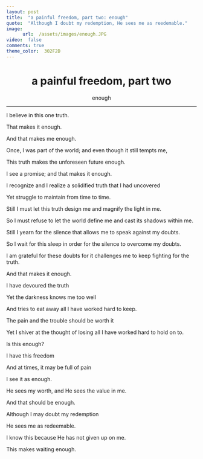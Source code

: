 ```yaml
---
layout: post
title:  "a painful freedom, part two: enough"
quote:  "Although I doubt my redemption, He sees me as reedemable."
image:
      url:  /assets/images/enough.JPG
video:  false
comments: true
theme_color:  302F2D
---
```


# <center>a painful freedom, part two</center>  
   <center>enough</center>

***

I believe in this one truth.  

   That makes it enough.  

   And that makes me enough.  

   Once, I was part of the world; and even though it still tempts me,  

   This truth makes the unforeseen future enough.  

   I see a promise; and that makes it enough.  

   I recognize and I realize a solidified truth that I had uncovered  

   Yet struggle to maintain from time to time.  

   Still I must let this truth design me and magnify the light in me.  

   So I must refuse to let the world define me and cast its shadows within me.  

   Still I yearn for the silence that allows me to speak against my doubts.  

   So I wait for this sleep in order for the silence to overcome my doubts.  

   I am grateful for these doubts for it challenges me to keep fighting for the truth.  

   And that makes it enough.  

   I have devoured the truth  

   Yet the darkness knows me too well  

   And tries to eat away all I have worked hard to keep.  

   The pain and the trouble should be worth it  

   Yet I shiver at the thought of losing all I have worked hard to hold on to.  

   Is this enough?  

   I have this freedom  

   And at times, it may be full of pain  

   I see it as enough.  

   He sees my worth, and He sees the value in me.  

   And that should be enough.  

   Although I may doubt my redemption  

   He sees me as redeemable.  

   I know this because He has not given up on me.  

   This makes waiting enough.

